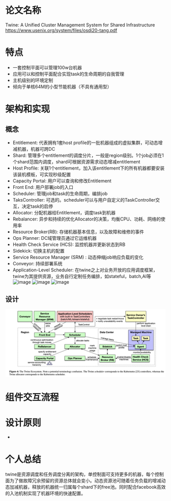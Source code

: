 # 论文名称
Twine: A Unified Cluster Management System for Shared Infrastructure
https://www.usenix.org/system/files/osdi20-tang.pdf

# 特点
* 一套控制平面可以管理100w台机器
* 应用可以和控制平面配合实现task的生命周期的自我管理
* 主机级别的环境定制
* 倾向于单核64M的小型节能机器（不具有通用型）

# 架构和实现
## 概念
* Entitlement: 代表拥有1套host profile的一批机器组成的虚拟集群，可动态增减机器，机器可跨DC
* Shard: 管理多个entitlement的调度分片，一般是region级别。1个job必须在1个shard范围内调度，shard可根据资源需求动态增减entitlement
* Host Profile: 关联1个entitlement，加入该entitlement下的所有机器都要安装该装机模板，可实现秒级配置
* Capacity Portal: 用户可以查询和修改Entitlement
* Front End: 用户部署job的入口
* Scheduler: 管理job和task的生命周期，编排job
* TaksController: 可选的。scheduler可以与用户自定义的TaskController交互，决定task的启停
* Allocator: 分配机器给Entitlement，调度task到机器
* Rebalancer: 异步和持续的优化Allocator的决策，均衡CPU、功耗、网络的使用率
* Resource Broker(RB): 存储机器基本信息，以及故障和维修的事件
* Ops Planner: DC域管理员通过它运维机器
* Health Check Service (HCS): 监控机器并更新状态到RB
* Sidekick: 切换主机的配置
* Service Resource Manager (SRM) : 动态伸缩job响应负载的变化
* Conveyor: 持续部署系统
* Application-Level Scheduler: 在twine之上对业务开放的应用调度框架，twine为其提供资源，业务自行定制任务编排，如stateful，batch,AI等
![image](https://user-images.githubusercontent.com/10750904/156516453-ea00495c-2641-48dd-b89d-cd20536fa9a4.png)
![image](https://user-images.githubusercontent.com/10750904/156517334-67d0164a-c77f-41f6-bd55-fcb0cf50f744.png)
![image](https://user-images.githubusercontent.com/10750904/156517419-ddf265e5-5b72-4a47-83c0-6cf6ffa5dff4.png)

## 设计
![image](https://github.com/1032120121/paper/blob/main/%E6%88%AA%E5%B1%8F2022-03-03%2015.51.44.png)

# 组件交互流程

# 设计原则
* 
# 个人总结
twine是资源调度和任务调度分离的架构，单控制面可支持更多的机器，每个控制面为了做故障冗余预留的资源总体就会变小。动态资源池可随着任务负载的增减动态加减机器，释放的机器统一归属每个shard下的free池。同时配合facebook高效的入池机制实现了机器环境的快速配置。
